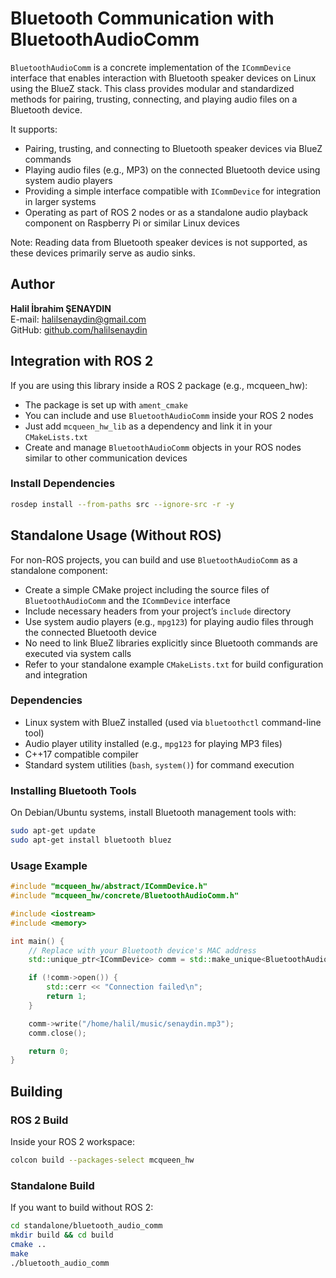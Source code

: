# Bluetooth Communication with BluetoothAudioComm

`BluetoothAudioComm` is a concrete implementation of the `ICommDevice` interface that enables interaction with Bluetooth speaker devices on Linux using the BlueZ stack. This class provides modular and standardized methods for pairing, trusting, connecting, and playing audio files on a Bluetooth device.

It supports:

- Pairing, trusting, and connecting to Bluetooth speaker devices via BlueZ commands
- Playing audio files (e.g., MP3) on the connected Bluetooth device using system audio players
- Providing a simple interface compatible with `ICommDevice` for integration in larger systems
- Operating as part of ROS 2 nodes or as a standalone audio playback component on Raspberry Pi or similar Linux devices

Note: Reading data from Bluetooth speaker devices is not supported, as these devices primarily serve as audio sinks.

## Author

**Halil İbrahim ŞENAYDIN**  
E-mail: halilsenaydin@gmail.com  
GitHub: [github.com/halilsenaydin](https://github.com/halilsenaydin)

## Integration with ROS 2

If you are using this library inside a ROS 2 package (e.g., mcqueen_hw):

- The package is set up with `ament_cmake`
- You can include and use `BluetoothAudioComm` inside your ROS 2 nodes
- Just add `mcqueen_hw_lib` as a dependency and link it in your `CMakeLists.txt`
- Create and manage `BluetoothAudioComm` objects in your ROS nodes similar to other communication devices

### Install Dependencies

```bash
rosdep install --from-paths src --ignore-src -r -y
```

## Standalone Usage (Without ROS)

For non-ROS projects, you can build and use `BluetoothAudioComm` as a standalone component:

- Create a simple CMake project including the source files of `BluetoothAudioComm` and the `ICommDevice` interface
- Include necessary headers from your project’s `include` directory
- Use system audio players (e.g., `mpg123`) for playing audio files through the connected Bluetooth device
- No need to link BlueZ libraries explicitly since Bluetooth commands are executed via system calls
- Refer to your standalone example `CMakeLists.txt` for build configuration and integration

### Dependencies

- Linux system with BlueZ installed (used via `bluetoothctl` command-line tool)
- Audio player utility installed (e.g., `mpg123` for playing MP3 files)
- C++17 compatible compiler
- Standard system utilities (`bash`, `system()`) for command execution

### Installing Bluetooth Tools

On Debian/Ubuntu systems, install Bluetooth management tools with:

```bash
sudo apt-get update
sudo apt-get install bluetooth bluez
```

### Usage Example

```cpp
#include "mcqueen_hw/abstract/ICommDevice.h"
#include "mcqueen_hw/concrete/BluetoothAudioComm.h"

#include <iostream>
#include <memory>

int main() {
    // Replace with your Bluetooth device's MAC address
    std::unique_ptr<ICommDevice> comm = std::make_unique<BluetoothAudioComm>("00:1A:7D:DA:71:13");

    if (!comm->open()) {
        std::cerr << "Connection failed\n";
        return 1;
    }

    comm->write("/home/halil/music/senaydin.mp3");
    comm.close();

    return 0;
}
```

## Building

### ROS 2 Build

Inside your ROS 2 workspace:

```bash
colcon build --packages-select mcqueen_hw
```

### Standalone Build

If you want to build without ROS 2:

```bash
cd standalone/bluetooth_audio_comm
mkdir build && cd build
cmake ..
make
./bluetooth_audio_comm
```
